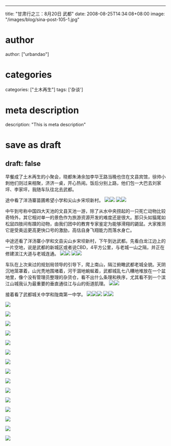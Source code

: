 
---
title: "甘肃行之三：8月20日 武都"
date: 2008-08-25T14:34:08+08:00
image: "/images/blog/sina-post-105-1.jpg"
# author
author: ["urbandao"]
# categories
categories: ["土木再生"]
tags: ['杂谈']
# meta description
description: "This is meta description"
# save as draft
draft: false
---

早餐成了土木再生的小聚会，晓都朱涛余加李华王路当晚也住在文县宾馆，徐帅小刺他们则过来相聚，济济一桌，开心热闹。饭后分别上路，他们包一大巴去刘家坪、李家坪，我随车队往北去武都。

途中看了洋汤寨苗圃希望小学和尖山乡宋坝新村。
![](/images/blog/sina-post-105-1.jpg)![](/images/blog/sina-post-105-2.jpg)
![](/images/blog/sina-post-105-3.jpg)![](/images/blog/sina-post-105-4.jpg)

中午到号称中国四大天池的文县天池一游，除了从水中央捞起的一只死亡动物比较奇特外，其它相对单一的景色作为旅游资源开发的难度还是很大。那只头如猫尾如松鼠四肢间有蹼的动物，由我们团中的教育专家鉴定为能够滑翔的鼯鼠。大家推测它是受奥运更高更快口号的激励，高估自身飞翔能力而落水身亡。

中途还看了洋汤寨小学和文县尖山乡宋坝新村，下午到达武都。先看白龙江边上的一片空地，说是武都的新城区或者说CBD，4平方公里，与老城一山之隔，并正在修建滨江大道与老城连通。
![](/images/blog/sina-post-105-5.jpg)![](/images/blog/sina-post-105-6.jpg)
![](/images/blog/sina-post-105-7.jpg)![](/images/blog/sina-post-105-8.jpg)

车队在上次来过的规划局领导的引导下，爬上南山，隔江俯瞰武都老城全貌。天阴沉地笼罩着，山光秃地围堵着，河干涸地蜿蜒着，武都城乱七八糟地堆放在一个盆地里，像个没有管理员整理的杂货仓，看不出什么条理和秩序，尤其看不到一个滨江山城我认为最重要的垂直通往江与山的街道肌理。
![](/images/blog/sina-post-105-9.jpg)![](/images/blog/sina-post-105-10.jpg)

接着看了武都城关中学和陇南第一中学。
![](/images/blog/sina-post-105-11.jpg)![](/images/blog/sina-post-105-12.jpg)![](/images/blog/sina-post-105-13.jpg)
![](/images/blog/sina-post-105-14.jpg)![](/images/blog/sina-post-105-15.jpg)

![](/images/blog/sina-post-105-16.jpg)

![](/images/blog/sina-post-105-17.jpg)

![](/images/blog/sina-post-105-18.jpg)

![](/images/blog/sina-post-105-19.jpg)

![](/images/blog/sina-post-105-20.jpg)

![](/images/blog/sina-post-105-21.jpg)

![](/images/blog/sina-post-105-22.jpg)

![](/images/blog/sina-post-105-23.jpg)

![](/images/blog/sina-post-105-24.jpg)

![](/images/blog/sina-post-105-25.jpg)

![](/images/blog/sina-post-105-26.jpg)

![](/images/blog/sina-post-105-27.jpg)

![](/images/blog/sina-post-105-28.jpg)

![](/images/blog/sina-post-105-29.jpg)

![](/images/blog/sina-post-105-30.jpg)
